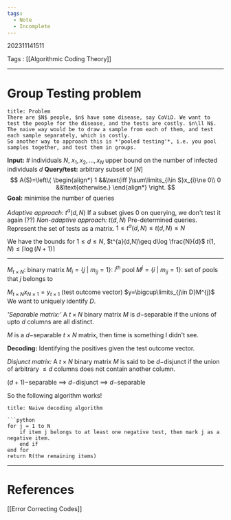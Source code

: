 ```yaml
---
tags:
  - Note
  - Incomplete
---
```

202311141511

Tags : [[Algorithmic Coding Theory]]

---
# Group Testing problem

```ad-tip
title: Problem
There are $N$ people, $n$ have some disease, say CoViD. We want to test the people for the disease, and the tests are costly. $n\ll N$. The naive way would be to draw a sample from each of them, and test each sample separately, which is costly.
So another way to approach this is *'pooled testing'*, i.e. you pool samples together, and test them in groups.
```

**Input:** # individuals $N$, $x_{1},x_{2},\dots,x_{N}$
upper bound on the number of infected individuals $d$
**Query/test:** arbitrary subset of $[N]$
$$
A(S)=\left\{
\begin{align*}
1 &&\text{iff }\sum\limits_{i\in S}x_{i}\ne 0\\
0 &&\text{otherwise.}
\end{align*}
\right.
$$
**Goal:** minimise the number of queries

*Adaptive approach:* $t^{a}(d,N)$ If a subset gives 0 on querying, we don't test it again (??)
*Non-adaptive approach:* $t(d,N)$ Pre-determined queries. Represent the set of tests as a matrix.
$1\leq t^{a}(d,N)\leq t(d,N)\leq N$

We have the bounds for $1\leq d\leq N$,
$t^{a}(d,N)\geq d\log \frac{N}{d}$
$t(1,N)\leq \lceil \log(N+1)\rceil$

---
$M_{t\times N}:$ binary matrix
$M_{i}=\{ j\ |\ m_{ij}=1 \}:$ $i^{th}$ pool
$M^{j}=\{ i\ |\ m_{ij}=1 \}:$ set of pools that $j$ belongs to

$M_{t\times N}x_{N\times1}=y_{t\times1}$ (test outcome vector)
$y=\bigcup\limits_{j\in D}M^{j}$
We want to uniquely identify $D$.

*'Separable matrix:'* A $t\times N$ binary matrix $M$ is $d-$separable if the unions of upto $d$ columns are all distinct.

$M$ is a $d-$separable $t\times N$ matrix, then time is something I didn't see.

**Decoding:** Identifying the positives given the test outcome vector.

*Disjunct matrix:* A $t\times N$ binary matrix $M$ is said to be $d-$disjunct if the union of arbitrary $\leq d$ columns does not contain another column.

$(d+1)-$separable $\implies\ d-$disjunct $\implies\ d-$separable

So the following algorithm works!

```ad-success
title: Naive decoding algorithm

```python
for j = 1 to N
	if item j belongs to at least one negative test, then mark j as a negative item.
	end if
end for
return R(the remaining items)
```


---
# References
[[Error Correcting Codes]]